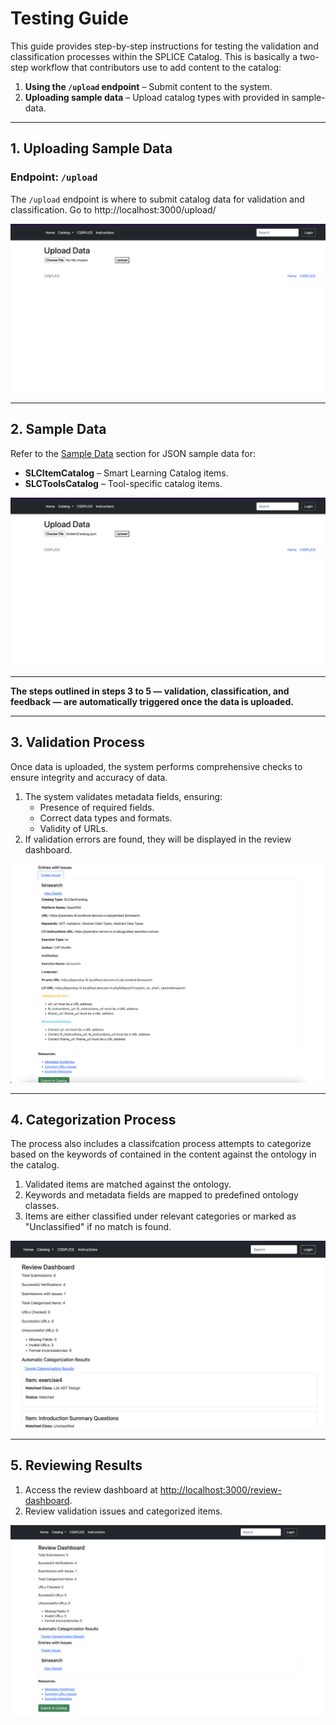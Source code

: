 # Testing Guide

This guide provides step-by-step instructions for testing the validation and classification processes within the SPLICE Catalog. This is basically a two-step workflow that contributors use to add content to the catalog:

1. **Using the `/upload` endpoint** – Submit content to the system. 
2. **Uploading sample data** – Upload catalog types with provided in sample-data.

---

## 1. Uploading Sample Data

### Endpoint: `/upload`

The `/upload` endpoint is where to submit catalog data for validation and classification. Go to http://localhost:3000/upload/

![Upload page](./images/upload-page.png)



---

## 2. Sample Data

Refer to the [Sample Data](docs/sample-data) section for JSON sample data for:

- **SLCItemCatalog** – Smart Learning Catalog items.
- **SLCToolsCatalog** – Tool-specific catalog items.

![Upload page](./images/upload-sampledata.png)

---

**The steps outlined in steps 3 to 5 — validation, classification, and feedback — are automatically triggered once the data is uploaded.**

---

## 3. Validation Process

Once data is uploaded, the system performs comprehensive checks to ensure integrity and accuracy of data.

1. The system validates metadata fields, ensuring:
   - Presence of required fields.
   - Correct data types and formats.
   - Validity of URLs.
2. If validation errors are found, they will be displayed in the review dashboard.


![validation results](./images/review-dashboard-validation-system.png)

---

## 4. Categorization Process

The process also includes a classifcation process attempts to categorize based on the keywords of contained in the content against the ontology in the catalog.


1. Validated items are matched against the ontology.
2. Keywords and metadata fields are mapped to predefined ontology classes.
3. Items are either classified under relevant categories or marked as "Unclassified" if no match is found.

![Categorization Process](./images/review-dashboard-categorization-results.png)

---

## 5. Reviewing Results

1. Access the review dashboard at [http://localhost:3000/review-dashboard](http://localhost:3000/review-dashboard).
2. Review validation issues and categorized items.


![Review Dashboard](./images/review-dashboard-collasped.png)





